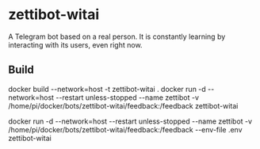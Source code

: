 # zettibot-witai
A Telegram bot based on a real person. It is constantly learning by interacting with its users, even right now.

## Build
docker build --network=host -t zettibot-witai .
docker run -d --network=host --restart unless-stopped --name zettibot -v /home/pi/docker/bots/zettibot-witai/feedback:/feedback zettibot-witai

docker run -d --network=host --restart unless-stopped --name zettibot -v /home/pi/docker/bots/zettibot-witai/feedback:/feedback --env-file .env zettibot-witai
